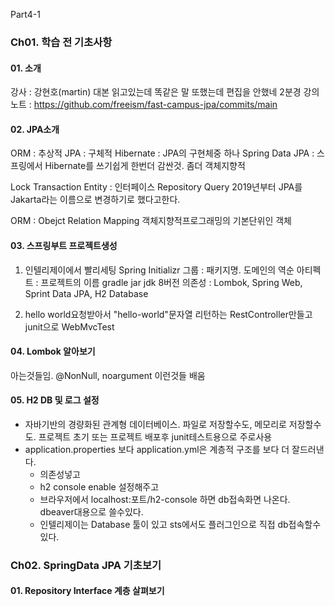 Part4-1
### Ch01. 학습 전 기초사항
#### 01. 소개
강사 : 강현호(martin)
대본 읽고있는데 똑같은 말 또했는데 편집을 안했네 2분경
강의노트 : https://github.com/freeism/fast-campus-jpa/commits/main

#### 02. JPA소개
ORM : 추상적
JPA : 구체적
Hibernate : JPA의 구현체중 하나
Spring Data JPA : 스프링에서 Hibernate를 쓰기쉽게 한번더 감싼것. 좀더 객체지향적

Lock
Transaction
Entity : 인터페이스
Repository
Query
2019년부터 JPA를 Jakarta라는 이름으로 변경하기로 했다고한다.

ORM : Obejct Relation Mapping
객체지향적프로그래밍의 기본단위인 객체

#### 03. 스프링부트 프로젝트생성
1. 인텔리제이에서 빨리세팅
Spring Initializr
그룹 : 패키지명. 도메인의 역순
아티펙트 : 프로젝트의 이름
gradle
jar
jdk 8버전
의존성 : Lombok, Spring Web, Sprint Data JPA, H2 Database

2. hello world요청받아서 "hello-world"문자열 리턴하는 RestController만들고 junit으로 WebMvcTest

#### 04. Lombok 알아보기
아는것들임. @NonNull, noargument 이런것들 배움

#### 05. H2 DB 및 로그 설정
- 자바기반의 경량화된 관계형 데이터베이스. 
파일로 저장할수도, 메모리로 저장할수도.
프로젝트 초기 또는 프로젝트 배포후 junit테스트용으로 주로사용
- application.properties 보다 application.yml은 계층적 구조를 보다 더 잘드러낸다.
  - 의존성넣고
  - h2 console enable 설정해주고
  - 브라우저에서 localhost:포트/h2-console   하면 db접속화면 나온다. dbeaver대용으로 쓸수있다.
  - 인텔리제이는 Database 툴이 있고 sts에서도 플러그인으로 직접 db접속할수있다.

### Ch02. SpringData JPA 기초보기
#### 01. Repository Interface 계층 살펴보기
